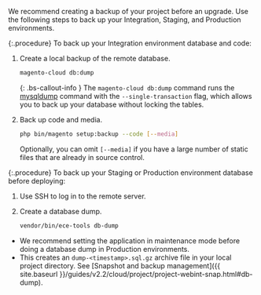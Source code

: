 We recommend creating a backup of your project before an upgrade. Use the following steps to back up your Integration, Staging, and Production environments.

{:.procedure}
To back up your Integration environment database and code:

1.  Create a local backup of the remote database.

    ```bash
    magento-cloud db:dump
    ```

    {: .bs-callout-info }
    The `magento-cloud db:dump` command runs the [mysqldump](https://dev.mysql.com/doc/refman/8.0/en/mysqldump.html) command with the `--single-transaction` flag, which allows you to back up your database without locking the tables.

1.  Back up code and media.

    ```bash
    php bin/magento setup:backup --code [--media]
    ```

    Optionally, you can omit `[--media]` if you have a large number of static files that are already in source control.

{:.procedure}
To back up your Staging or Production environment database before deploying:

1.  Use SSH to log in to the remote server.

2.  Create a database dump.

    ```bash
    vendor/bin/ece-tools db-dump
    ```

-   We recommend setting the application in maintenance mode before doing a database dump in Production environments.
-   This creates an `dump-<timestamp>.sql.gz` archive file in your local project directory. See [Snapshot and backup management]({{ site.baseurl }}/guides/v2.2/cloud/project/project-webint-snap.html#db-dump).
